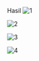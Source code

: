 Hasil 
![1](https://user-images.githubusercontent.com/122078276/210960693-5fed204a-8651-4e1c-8f10-d35d30998666.jpg)


![2](https://user-images.githubusercontent.com/122078276/210960701-f8141579-6e43-4f8a-af0c-dce1c8289b36.png)


![3](https://user-images.githubusercontent.com/122078276/210960707-e104a19c-1436-4917-8983-3ffd442d4f8d.png)


![4](https://user-images.githubusercontent.com/122078276/210960716-e20167d5-c931-4502-be79-d95df59833da.png)

